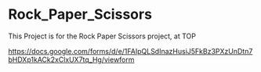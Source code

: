 # Rock_Paper_Scissors
This Project is for the Rock Paper Scissors project, at TOP

https://docs.google.com/forms/d/e/1FAIpQLSdInazHusiJ5FkBz3PXzUnDtn7bHDXp1kACk2xClxUX7tq_Hg/viewform
